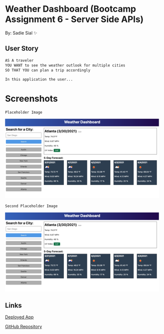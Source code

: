 # Weather Dashboard (Bootcamp Assignment 6 - Server Side APIs)

By: Sadie Sial ✨

## User Story
```
AS A traveler
YOU WANT to see the weather outlook for multiple cities
SO THAT YOU can plan a trip accordingly
```


```
In this application the user...
```

# Screenshots
```
Placeholder Image
```
![Screenshot](./assets/images/PLACEHOLDER.png)

```
Second Placeholder Image
```
![Screenshot](./assets/images/PLACEHOLDER.png)


## Links

[Deployed App](https://sadielinks.github.io/weather-dashboard/)


[GitHub Repository](https://github.com/sadielinks/weather-dashboard)
